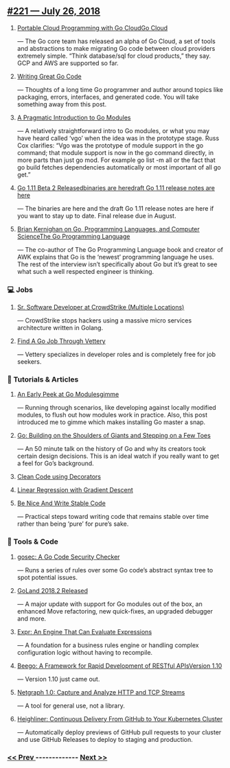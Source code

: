 ## [#221 — July 26, 2018](https://golangweekly.com/issues/221)

1. [Portable Cloud Programming with Go CloudGo Cloud](https://golangweekly.com/link/50444/web)

     — The Go core team has released an alpha of Go Cloud, a set of tools and abstractions to make migrating Go code between cloud providers extremely simple. “Think database/sql for cloud products,” they say. GCP and AWS are supported so far.
1. [Writing Great Go Code](https://golangweekly.com/link/50446/web)

     — Thoughts of a long time Go programmer and author around topics like packaging, errors, interfaces, and generated code. You will take something away from this post.
1. [A Pragmatic Introduction to Go Modules](https://golangweekly.com/link/50448/web)

     — A relatively straightforward intro to Go modules, or what you may have heard called ‘vgo’ when the idea was in the prototype stage. Russ Cox clarifies: “Vgo was the prototype of module support in the go command; that module support is now in the go command directly, in more parts than just go mod. For example go list -m all or the fact that go build fetches dependencies automatically or most important of all go get.”
1. [Go 1.11 Beta 2 Releasedbinaries are heredraft Go 1.11 release notes are here](https://golangweekly.com/link/50449/web)

     — The binaries are here and the draft Go 1.11 release notes are here if you want to stay up to date. Final release due in August.
1. [Brian Kernighan on Go, Programming Languages, and Computer ScienceThe Go Programming Language](https://golangweekly.com/link/50452/web)

     — The co-author of The Go Programming Language book and creator of AWK explains that Go is the ‘newest’ programming language he uses. The rest of the interview isn’t specifically about Go but it’s great to see what such a well respected engineer is thinking.
### 💻 Jobs

1. [Sr. Software Developer at CrowdStrike (Multiple Locations)](https://golangweekly.com/link/50454/web)

     — CrowdStrike stops hackers using a massive micro services architecture written in Golang.
1. [Find A Go Job Through Vettery](https://golangweekly.com/link/50455/web)

     — Vettery specializes in developer roles and is completely free for job seekers.
### 📘 Tutorials & Articles 

1. [An Early Peek at Go Modulesgimme](https://golangweekly.com/link/50456/web)

     — Running through scenarios, like developing against locally modified modules, to flush out how modules work in practice. Also, this post introduced me to gimme which makes installing Go master a snap.
1. [Go: Building on the Shoulders of Giants and Stepping on a Few Toes](https://golangweekly.com/link/50460/web)

     — An 50 minute talk on the history of Go and why its creators took certain design decisions. This is an ideal watch if you really want to get a feel for Go’s background.
1. [Clean Code using Decorators](https://golangweekly.com/link/50459/web)

1. [Linear Regression with Gradient Descent](https://golangweekly.com/link/50461/web)

1. [Be Nice And Write Stable Code](https://golangweekly.com/link/50462/web)

     — Practical steps toward writing code that remains stable over time rather than being ‘pure’ for pure’s sake.
### 🔧 Tools & Code

1. [gosec: A Go Code Security Checker](https://golangweekly.com/link/50464/web)

     — Runs a series of rules over some Go code’s abstract syntax tree to spot potential issues.
1. [GoLand 2018.2 Released](https://golangweekly.com/link/50465/web)

     — A major update with support for Go modules out of the box, an enhanced Move refactoring, new quick-fixes, an upgraded debugger and more.
1. [Expr: An Engine That Can Evaluate Expressions](https://golangweekly.com/link/50466/web)

     — A foundation for a business rules engine or handling complex configuration logic without having to recompile.
1. [Beego: A Framework for Rapid Development of RESTful APIsVersion 1.10](https://golangweekly.com/link/50468/web)

     — Version 1.10 just came out.
1. [Netgraph 1.0: Capture and Analyze HTTP and TCP Streams](https://golangweekly.com/link/50470/web)

     — A tool for general use, not a library.
1. [Heighliner: Continuous Delivery From GitHub to Your Kubernetes Cluster](https://golangweekly.com/link/50471/web)

     — Automatically deploy previews of GitHub pull requests to your cluster and use GitHub Releases to deploy to staging and production.

### [ << Prev ](golangweekly-220.md) ------------- [ Next >> ](golangweekly-222.md)